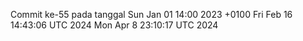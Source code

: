 Commit ke-55 pada tanggal Sun Jan 01 14:00 2023 +0100
Fri Feb 16 14:43:06 UTC 2024
Mon Apr  8 23:10:17 UTC 2024
